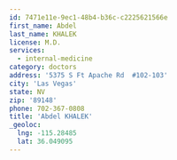 ```yaml
---
id: 7471e11e-9ec1-48b4-b36c-c2225621566e
first_name: Abdel
last_name: KHALEK
license: M.D.
services:
  - internal-medicine
category: doctors
address: '5375 S Ft Apache Rd  #102-103'
city: 'Las Vegas'
state: NV
zip: '89148'
phone: 702-367-0808
title: 'Abdel KHALEK'
_geoloc:
  lng: -115.28485
  lat: 36.049095
---
```

